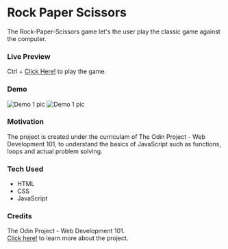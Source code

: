 # Rock Paper Scissors
The Rock-Paper-Scissors game let's the user play the classic game against the computer.

### Live Preview
Ctrl + [Click Here!](https://dash-rock-paper-scissors.netlify.app/) to play the game.

### Demo
![Demo 1 pic](https://github.com/thesudeshdas/rock-paper-scissors/blob/master/demo/demo1.jpg)
![Demo 1 pic](https://github.com/thesudeshdas/rock-paper-scissors/blob/master/demo/demo2.jpg)

### Motivation
The project is created under the curriculam of The Odin Project - Web Development 101, to understand the basics of JavaScript such as functions, loops and actual problem solving.

### Tech Used
* HTML
* CSS
* JavaScript

### Credits
The Odin Project - Web Development 101. <br>
[Click here!](https://www.theodinproject.com/courses/web-development-101/lessons/rock-paper-scissors) to learn more about the project.
